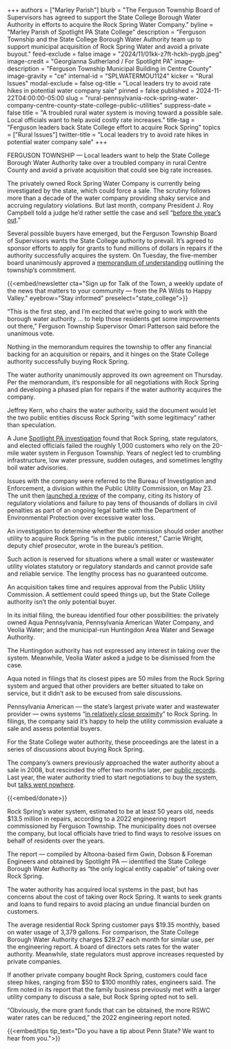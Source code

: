 +++
authors = ["Marley Parish"]
blurb = "The Ferguson Township Board of Supervisors has agreed to support the State College Borough Water Authority in efforts to acquire the Rock Spring Water Company."
byline = "Marley Parish of Spotlight PA State College"
description = "Ferguson Township and the State College Borough Water Authority team up to support municipal acquisition of Rock Spring Water and avoid a private buyout."
feed-exclude = false
image = "2024/11/01kk-z7ft-hckh-pygb.jpeg"
image-credit = "Georgianna Sutherland / For Spotlight PA"
image-description = "Ferguson Township Municipal Building in Centre County"
image-gravity = "ce"
internal-id = "SPLWATERMOU1124"
kicker = "Rural Issues"
modal-exclude = false
og-title = "Local leaders try to avoid rate hikes in potential water company sale"
pinned = false
published = 2024-11-22T04:00:00-05:00
slug = "rural-pennsylvania-rock-spring-water-company-centre-county-state-college-public-utilities"
suppress-date = false
title = "A troubled rural water system is moving toward a possible sale. Local officials want to help avoid costly rate increases."
title-tag = "Ferguson leaders back State College effort to acquire Rock Spring"
topics = ["Rural Issues"]
twitter-title = "Local leaders try to avoid rate hikes in potential water company sale"
+++

FERGUSON TOWNSHIP — Local leaders want to help the State College Borough Water Authority take over a troubled company in rural Centre County and avoid a private acquisition that could see big rate increases.

The privately owned Rock Spring Water Company is currently being investigated by the state, which could force a sale. The scrutiny follows more than a decade of the water company providing shaky service and accruing regulatory violations. But last month, company President J. Roy Campbell told a judge he’d rather settle the case and sell “<a href="https://www.spotlightpa.org/statecollege/2024/11/rural-pennsylvania-rock-spring-water-company-centre-county-public-utilities-commission/">before the year’s out</a>.”

Several possible buyers have emerged, but the Ferguson Township Board of Supervisors wants the State College authority to prevail. It’s agreed to sponsor efforts to apply for grants to fund millions of dollars in repairs if the authority successfully acquires the system. On Tuesday, the five-member board unanimously approved a <a href="https://fergusontwppa.portal.civicclerk.com/event/254/files/attachment/1859">memorandum of understanding</a> outlining the township’s commitment.

{{<embed/newsletter cta="Sign up for Talk of the Town, a weekly update of the news that matters to your community — from the PA Wilds to Happy Valley." eyebrow="Stay informed" preselect="state_college">}}

“This is the first step, and I’m excited that we’re going to work with the borough water authority … to help those residents get some improvements out there,” Ferguson Township Supervisor Omari Patterson said before the unanimous vote.

Nothing in the memorandum requires the township to offer any financial backing for an acquisition or repairs, and it hinges on the State College authority successfully buying Rock Spring.

The water authority unanimously approved its own agreement on Thursday. Per the memorandum, it’s responsible for all negotiations with Rock Spring and developing a phased plan for repairs if the water authority acquires the company.

Jeffrey Kern, who chairs the water authority, said the document would let the two public entities discuss Rock Spring “with some legitimacy” rather than speculation.

A June <a href="https://www.spotlightpa.org/statecollege/2024/06/pennsylvania-rock-spring-water-company-ferguson-township-environment-utilities/">Spotlight PA investigation</a> found that Rock Spring, state regulators, and elected officials failed the roughly 1,000 customers who rely on the 20-mile water system in Ferguson Township. Years of neglect led to crumbling infrastructure, low water pressure, sudden outages, and sometimes lengthy boil water advisories.

Issues with the company were referred to the Bureau of Investigation and Enforcement, a division within the Public Utility Commission, on May 23. The unit then <a href="https://www.spotlightpa.org/statecollege/2024/09/rural-pennsylvania-rock-spring-water-company-centre-county-public-utilities-commission/">launched a review</a> of the company, citing its history of regulatory violations and failure to pay tens of thousands of dollars in civil penalties as part of an ongoing legal battle with the Department of Environmental Protection over excessive water loss.

An investigation to determine whether the commission should order another utility to acquire Rock Spring “is in the public interest,” Carrie Wright, deputy chief prosecutor, wrote in the bureau’s petition.

Such action is reserved for situations where a small water or wastewater utility violates statutory or regulatory standards and cannot provide safe and reliable service. The lengthy process has no guaranteed outcome.

An acquisition takes time and requires approval from the Public Utility Commission. A settlement could speed things up, but the State College authority isn’t the only potential buyer.

In its initial filing, the bureau identified four other possibilities: the privately owned Aqua Pennsylvania, Pennsylvania American Water Company, and Veolia Water; and the municipal-run Huntingdon Area Water and Sewage Authority.

The Huntingdon authority has not expressed any interest in taking over the system. Meanwhile, Veolia Water asked a judge to be dismissed from the case.

Aqua noted in filings that its closest pipes are 50 miles from the Rock Spring system and argued that other providers are better situated to take on service, but it didn’t ask to be excused from sale discussions.

Pennsylvania American — the state’s largest private water and wastewater provider — owns systems “<a href="https://www.puc.pa.gov/pcdocs/1854170.pdf">in relatively close proximity</a>” to Rock Spring. In filings, the company said it’s happy to help the utility commission evaluate a sale and assess potential buyers.

For the State College water authority, these proceedings are the latest in a series of discussions about buying Rock Spring.

The company’s owners previously approached the water authority about a sale in 2008, but rescinded the offer two months later, per <a href="https://www.scbwa.org/sites/default/files/pages/history_of_state_college_water_system.pdf">public records</a>. Last year, the water authority tried to start negotiations to buy the system, but <a href="https://www.spotlightpa.org/statecollege/2024/07/rural-pennsylvania-rock-spring-water-company-state-college-centre-county/">talks went nowhere</a>.

{{<embed/donate>}}

Rock Spring’s water system, estimated to be at least 50 years old, needs $13.5 million in repairs, according to a 2022 engineering report commissioned by Ferguson Township. The municipality does not oversee the company, but local officials have tried to find ways to resolve issues on behalf of residents over the years.

The report — compiled by Altoona-based firm Gwin, Dobson &amp; Foreman Engineers and obtained by Spotlight PA — identified the State College Borough Water Authority as “the only logical entity capable” of taking over Rock Spring.

The water authority has acquired local systems in the past, but has concerns about the cost of taking over Rock Spring. It wants to seek grants and loans to fund repairs to avoid placing an undue financial burden on customers.

The average residential Rock Spring customer pays $19.35 monthly, based on water usage of 3,379 gallons. For comparison, the State College Borough Water Authority charges $29.27 each month for similar use, per the engineering report. A board of directors sets rates for the water authority. Meanwhile, state regulators must approve increases requested by private companies.

If another private company bought Rock Spring, customers could face steep hikes, ranging from $50 to $100 monthly rates, engineers said. The firm noted in its report that the family business previously met with a larger utility company to discuss a sale, but Rock Spring opted not to sell.

“Obviously, the more grant funds that can be obtained, the more RSWC water rates can be reduced,” the 2022 engineering report noted.

{{<embed/tips tip_text="Do you have a tip about Penn State? We want to hear from you.">}}

